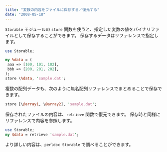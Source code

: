```yaml
---
title: "変数の内容をファイルに保存する／復元する"
date: "2008-05-18"
---
```


`Storable` モジュールの `store` 関数を使うと、指定した変数の値をバイナリファイルとして保存することができます。
保存するデータはリファレンスで指定します。

~~~ perl
use Storable;

my %data = (
 aaa => [100, 101, 102],
 bbb => [200, 201, 202],
);
store \%data, 'sample.dat';
~~~

複数の配列データも、次のように無名配列リファレンスでまとめることで保存できます。

~~~ perl
store [\@array1, \@array2], 'sample.dat';
~~~

保存されたファイルの内容は、`retrieve` 関数で復元できます。
保存時と同様にリファレンスで内容を参照します。

~~~ perl
use Storable;
my $data = retrieve 'sample.dat';
~~~

より詳しい内容は、`perldoc Storable` で調べることができます。

